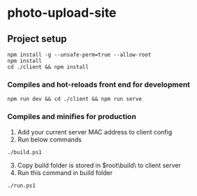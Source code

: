 # photo-upload-site

## Project setup

```
npm install -g --unsafe-perm=true --allow-root
npm install
cd ./client && npm install
```

### Compiles and hot-reloads front end for development

```
npm run dev && cd ./client && npm run serve
```

### Compiles and minifies for production

1. Add your current server MAC address to client config
2. Run below commands

```
./build.ps1
```

3. Copy build folder is stored in $root\build\ to client server
4. Run this command in build folder

```
./run.ps1
```
